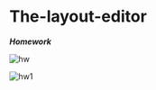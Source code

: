 # The-layout-editor

***Homework***

![hw](https://user-images.githubusercontent.com/47654208/111644961-6cc74480-8828-11eb-9647-ef6bde8aed72.gif)


![hw1](https://user-images.githubusercontent.com/47654208/111644979-705acb80-8828-11eb-8277-c0279960dad8.gif)
